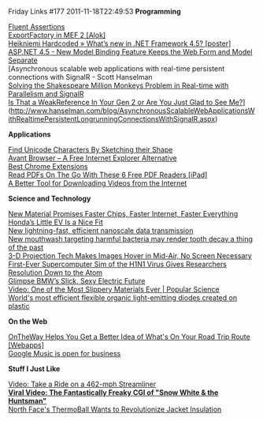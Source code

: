 Friday Links #177
2011-11-18T22:49:53
**Programming**

[Fluent Assertions](http://fluentassertions.codeplex.com/documentation)   
[ExportFactory in MEF 2 [Alok]](http://blogs.msdn.com/b/bclteam/archive/2011/11/17/exportfactory-amp-lt-t-amp-gt-in-mef-2-alok.aspx)   
[Heikniemi Hardcoded » What’s new in .NET Framework 4.5? [poster]](http://www.heikniemi.net/hardcoded/2011/10/whats-new-in-net-framework-4-5-poster/)   
[ASP.NET 4.5 - New Model Binding Feature Keeps the Web Form and Model Separate](http://www.dotnetcurry.com/ShowArticle.aspx?ID=772)   
[Asynchronous scalable web applications with real-time persistent connections with SignalR - Scott Hanselman   
[Solving the Shakespeare Million Monkeys Problem in Real-time with Parallelism and SignalR](http://feedproxy.google.com/~r/ScottHanselman/~3/UaQClG14fpQ/SolvingTheShakespeareMillionMonkeysProblemInRealtimeWithParallelismAndSignalR.aspx)   
[Is That a WeakReference In Your Gen 2 or Are You Just Glad to See Me?](http://www.wintellect.com/CS/blogs/jrobbins/archive/2011/10/29/is-that-a-weakreference-in-your-gen-2-or-are-you-just-glad-to-see-me.aspx)](http://www.hanselman.com/blog/AsynchronousScalableWebApplicationsWithRealtimePersistentLongrunningConnectionsWithSignalR.aspx)

**Applications**

[Find Unicode Characters By Sketching their Shape](http://www.labnol.org/internet/find-unicode-characters/20414/)   
[Avant Browser – A Free Internet Explorer Alternative](http://feedproxy.google.com/~r/Makeuseof/~3/YjEfvuZJAcs/)   
[Best Chrome Extensions](http://www.makeuseof.com/pages/best-chrome-extensions)   
[Read PDFs On The Go With These 6 Free PDF Readers [iPad]](http://feedproxy.google.com/~r/Makeuseof/~3/OmuR_Eyrkgc/)   
[A Better Tool for Downloading Videos from the Internet](http://www.labnol.org/software/download-videos-from-internet/20411/)

**Science and Technology**

[New Material Promises Faster Chips, Faster Internet, Faster Everything](http://www.popsci.com/science/article/2011-11/new-material-promises-faster-chips-faster-internet-faster-everything)   
[Honda’s Little EV Is a Nice Fit](http://www.wired.com/autopia/2011/11/honda-fit-ev/)   
[New lightning-fast, efficient nanoscale data transmission](http://feeds.sciencedaily.com/~r/sciencedaily/~3/OaHQ3rac9IE/111115133030.htm)   
[New mouthwash targeting harmful bacteria may render tooth decay a thing of the past](http://www.sciencedaily.com/releases/2011/11/111116045657.htm)   
[3-D Projection Tech Makes Images Hover in Mid-Air, No Screen Necessary](http://www.popsci.com/technology/article/2011-11/3-d-projection-tech-makes-images-hover-mid-air-no-screen-necessary)   
[First-Ever Supercomputer Sim of the H1N1 Virus Gives Researchers Resolution Down to the Atom](http://www.popsci.com/science/article/2011-11/first-ever-supercomputer-sim-h1n1-virus-gives-researchers-resolution-down-atom)   
[Glimpse BMW’s Slick, Sexy Electric Future](http://www.wired.com/autopia/2011/11/bmw-i-drive-electric-vehicles/)   
[Video: One of the Most Slippery Materials Ever | Popular Science](http://www.popsci.com/science/article/2011-11/new-slippery-material-may-finally-liberate-last-drop-ketchup)   
[World's most efficient flexible organic light-emitting diodes created on plastic](http://feeds.sciencedaily.com/~r/sciencedaily/~3/Etdk-NJMoBY/111031121229.htm)

**On the Web**

[OnTheWay Helps You Get a Better Idea of What's On Your Road Trip Route [Webapps]](http://feeds.gawker.com/~r/lifehacker/full/~3/BjSsFm-v64s/ontheway-helps-you-get-a-better-idea-of-whats-on-your-road-trip-route)   
[Google Music is open for business](http://feedproxy.google.com/~r/blogspot/MKuf/~3/-8fE75CFdD4/google-music-is-open-for-business.html)

**Stuff I Just Like**

[Video: Take a Ride on a 462-mph Streamliner](http://www.wired.com/autopia/2011/11/george-poteet-462-mph/)   
[**Viral Video: The Fantastically Freaky CGI of "Snow White & the Huntsman"**](http://allthingsd.com/20111114/viral-video-the-fantastically-freaky-cgi-of-snow-white-the-huntsman/)   
[North Face's ThermoBall Wants to Revolutionize Jacket Insulation](http://www.popsci.com/technology/article/2011-11/north-faces-thermoball-jackets-promise-goldilocks-winter-warmth)
